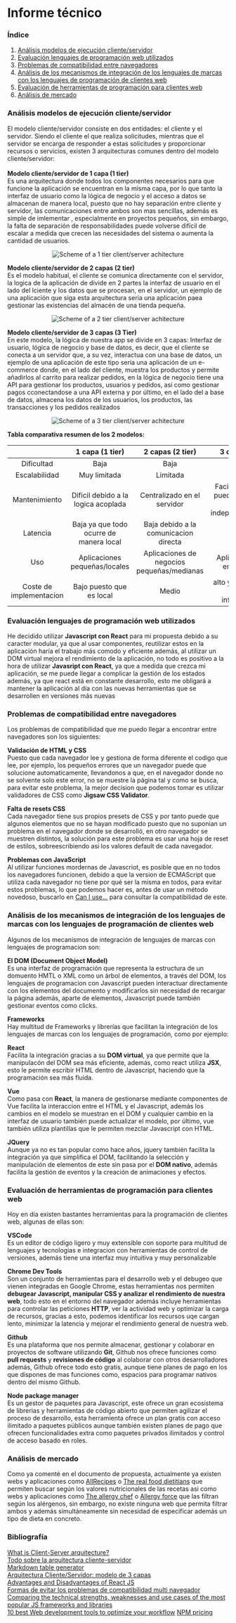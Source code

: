 # Informe técnico

### Índice

1. [Análisis modelos de ejecución cliente/servidor](#análisis-modelos-de-ejecución-clienteservidor)
2. [Evaluación lenguajes de programación web utilizados](#evaluación-lenguajes-de-programación-web-utilizados)
3. [Problemas de compatibilidad entre navegadores](#problemas-de-compatibilidad-entre-navegadores)
4. [Análisis de los mecanismos de integración de los lenguajes de marcas con los lenguajes de programación de clientes web](#análisis-de-los-mecanismos-de-integración-de-los-lenguajes-de-marcas-con-los-lenguajes-de-programación-de-clientes-web)
5. [Evaluación de herramientas de programación para clientes web](#evaluación-de-herramientas-de-programación-para-clientes-web)
6. [Análisis de mercado](#análisis-de-mercado)

### Análisis modelos de ejecución cliente/servidor

El modelo cliente/servidor consiste en dos entidades: el cliente y el servidor. Siendo el cliente el que realiza 
solicitudes, mientras que el servidor se encarga de responder a estas solicitudes y proporcionar recursos o servicios,
existen 3 arquitecturas comunes dentro del modelo cliente/servidor:<br><br>
**Modelo cliente/servidor de 1 capa (1 tier)** <br>
Es una arquitectura donde todos los componentes necesarios para que funcione la aplicación se encuentran en la misma capa,
por lo que tanto la interfaz de usuario como la lógica de negocio y el acceso a datos se almacenan de manera local, puesto
que no hay separación entre cliente y servidor, las comunicaciones entre ambos son mas sencillas, además es simple de imlementar ,
especialmente en proyectos pequeños, sin embargo, la falta de separación de responsabilidades puede volverse difícil de 
escalar a medida que crecen las necesidades del sistema o aumenta la cantidad de usuarios.
<p align="center">
    <img alt="Scheme of a 1 tier client/server achitecture" src="img/1_tier_architecture.png">
</p>

 **Modelo cliente/servidor de 2 capas (2 tier)** <br>
 Es el modelo habitual, el cliente se comunica directamente con el servidor, la logica de la aplicación de divide en 2 partes 
 la interfaz de usuario en el lado del lciente y los datos que se procesan, en el servidor, un ejemplo de una aplicación 
 que siga esta arquitectura sería una aplicación paea gestionar las existencias del almacén de una tienda pequeña.
 <p align="center">
    <img alt="Scheme of a 2 tier client/server achitecture" src="img/2_tier_architecture.png">
</p>

**Modelo cliente/servidor de 3 capas (3 Tier)** <br>
En este modelo, la lógica de nuestra app se divide en 3 capas: Interfaz de usuario, lógica de negocio y base de datos, 
es decir, que el cliente se conecta a un servidor que, a su vez, interactua con una base de datos, un ejemplo de una 
aplicación de este tipo sería una aplicación de un e-commerce donde, en el lado del cliente, muestra los productos y 
permite añadirlos al carrito para realizar pedidos, en la lógica de negocio tiene una API para gestionar los productos, 
usuarios y pedidos, así como gestionar pagos cconectandose a una API externa y por último, en el lado del a base de datos,
almacena los datos de los usuarios, los productos, las transacciones y los pedidos realizados
<p align="center">
    <img alt="Scheme of a 3 tier client/server achitecture" src="img/3_tier_architecture.png">
</p>

**Tabla comparativa resumen de los 2 modelos:**

|                         |             1 capa (1 tier)             |              2 capas (2 tier)              |                        3 capas (3 tier)                         |
|:-----------------------:|:---------------------------------------:|:------------------------------------------:|:---------------------------------------------------------------:|
|       Dificultad        |                  Baja                   |                    Baja                    |                              Media                              |
|      Escalabilidad      |              Muy limitada               |                  Limitada                  |                            Moderada                             |
|      Mantenimiento      |   Dificil debido a la logica acoplada   |        Centralizado en el servidor         | Facil(cada capa se puede mantener de manera independientemente) |
|        Latencia         | Baja ya que todo ocurre de manera local |   Baja debido a la comunicacion directa    |                            Moderada                             |
|           Uso           |      Aplicaciones pequeñas/locales      | Aplicaciones de negocios pequeñas/medianas |                 Aplicaciones Web empresariales                  |
| Coste de implementacion |        Bajo puesto que es local         |                   Medio                    |           alto ya que requiere mayor infraestructura            |

### Evaluación lenguajes de programación web utilizados
He decidido utilizar **Javascript con React** para mi propuesta debido a su caracter modular, ya que al usar componentes,
reutilizar estos en la aplicación haría el trabajo más comodo y eficiente además, al utilizar un DOM virtual mejora el
rendimiento de la aplicación, no todo es positivo a la hora de utilizar **Javasript con React**, ya que a medida que crezca 
mi aplicación, se me puede llegar a complicar la gestión de los estados además, ya que react está en constante desarrollo, 
esto me obligará a mantener la aplicación al día con las nuevas herramientas que se desarrollen en versiones más nuevas

### Problemas de compatibilidad entre navegadores
Los problemas de compatibilidad que me puedo llegar a encontrar entre navegadores son los siguientes:

**Validación de HTML y CSS**<br>
Puesto que cada navegador lee y gestiona de forma diferente el codigo que lee, por ejemplo, los pequeños errores que un
navegador puede que solucione automaticamente, llevandonos a que, en el navegador donde no se solvente solo este error, 
no se muestre la página tal y como se busca, para evitar este problema, la mejor decision que podemos tomar es utilizar 
validadores de CSS como **Jigsaw CSS Validator**.

**Falta de resets CSS**<br>
Cada navegador tiene sus propios presets de CSS y por tanto puede que algunos elementos que no se hayan modificado puesto
que no suponian un problema en el navegador donde se desarrolló, en otro navegador se muestren distintos, la solución
para este problema es usar una hoja de reset de estilos, sobreescribiendo asi los valores default de cada navegador.

**Problemas con JavaScript**<br>
Al utilizar funciones mordernas de Javascriot, es posible que en no todos los navegadores funcionen, debido a que la 
version de ECMAScript que utiliza cada navegador no tiene por qué ser la misma en todos, para evitar estos problemas,
lo que podemos hacer es, antes de usar un método novedoso, buscarlo en [Can I use...](https://caniuse.com/) para consultar
la compatibilidad de este.

### Análisis de los mecanismos de integración de los lenguajes de marcas con los lenguajes de programación de clientes web
Algunos de los mecanismos de integración de lenguajes de marcas con lenguajes de programacion son:

**El DOM (Document Object Model)**<br>
Es una interfaz de programación que representa la estructura de un domuento HMTL o XML como un árbol de elementos, a 
través del DOM, los lenguajes de programacion con Javascript pueden interactuar directamente con los elementos del documento
y modificarlos sin necesidad de recargar la página además, aparte de elementos, Javascript puede también gestionar eventos 
como clicks.

**Frameworks**<br>
Hay multitud de Frameworks y librerías que facilitan la integración de los lenguajes de marcas con los lenguajes de 
programación, como por ejemplo:

**React**<br>
Facilita la integración gracias a su **DOM virtual**, ya que permite que la manipulacón del DOM sea más eficiente, además, 
como react utiliza **JSX**, esto le permite escribir HTML dentro de Javascript, haciendo que la programación sea más
fluida.

**Vue**<br>
Como pasa con **React**, la manera de gestionarse mediante componentes de Vue facilita la interaccion entre el HTML y el 
Javascript, además los cambios en el modelo se muestran en el DOM y cualquier cambio en la interfaz de usuario también 
puede actualizar el modelo, por último, vue también utiliza plantillas que le permiten mezclar Javascript con HTML. 

**JQuery**<br>
Aunque ya no es tan popular como hace años, jquery también facilita la integración ya que simplifica el DOM, facilitando 
la selección y manipulación de elementos de este sin pasa por el **DOM nativo**, además facilita la gestión de eventos y 
la creación de animaciones y efectos.

### Evaluación de herramientas de programación para clientes web
Hoy en día existen bastantes herramientas para la programación de clientes web, algunas de ellas son:

**VSCode**<br>
Es un editor de código ligero y muy extensible con soporte para multitud de lenguajes y tecnologias e integracion con 
herramientas de control de versiones, además tiene una interfaz muy intuitiva y muy personalizable

**Chrome Dev Tools**<br>
Son un conjunto de herramientas para el desarrollo web y el debugeo que vienen integradas en Google Chrome,  estas 
herramientas nos permiten **debugear Javascript, manipular CSS y analizar el rendimiento de nuestra web**, todo esto en el 
entorno del navegador además incluye herramientas para controlar las peticiones **HTTP**, ver la actividad web  y 
optimizar la carga de recursos, gracias a esto, podemos identificar los recursos uqe cargan lento, minimizar la latencia
y mejorar el rendimiento general de nuestra web.

**Github**<br>
Es una plataforma que nos permite almacenar, gestionar y colaborar en proyectos de software utilizando **Git**, Github
nos ofrece funciones como **pull requests** y **revisiones de código** al colaborar con otros desarrolladores además, 
Github ofrece todo esto gratis, aunque tiene planes de pago en los que dispones de mas funciones como, espacios para 
programar nativos dentro del mismo Github.

**Node package manager**<br>
Es un gestor de paquetes para Javascript, este ofrece un gran ecosistema de librerias y herramientas de código abierto 
que permiten agilizar el proceso de desarrollo, esta herramienta ofrece un plan gratis con acceso ilimitado a paquetes
públicos aunque también existen planes de pago que ofrecen funcionalidades extra como paquetes privados ilimitados y 
control de acceso basado en roles.

### Análisis de mercado
Como ya comenté en el documento de propuesta, actualmente ya existen webs y aplicaciones como [AllRecipes](https://www.allrecipes.com/) 
o [The real food dietitians](https://therealfooddietitians.com/recipe-filter/) que permiten buscar según los valores nutricionales de las recetas asi como webs y 
aplicaciones como [The allergy chef](https://raise.theallergychef.com/advanced-recipe-search/) o [Allergy force](https://www.allergyforce.com/) que las filtran según los 
alérgenos, sin embargo, no existe ninguna web que permita filtrar ambos y además simultáneamente sin necesidad de 
especificar además un tipo de dieta en concreto.

### Bibliografía
[What is Client-Server arquitecture?](https://intellipaat.com/blog/what-is-client-server-architecture/#no6)<br>
[Todo sobre la arquitectura cliente-servidor](https://www.arsys.es/blog/todo-sobre-la-arquitectura-cliente-servidor)<br>
[Markdown table generator](https://www.tablesgenerator.com/markdown_tables)<br>
[Arquitectura Cliente/Servidor: modelo de 3 capas](https://iberasync.es/arquitectura-cliente-servidor-modelo-de-3-capas/)<br>
[Advantages and Disadvantages of React JS](https://medium.com/@reactmasters.in/advantages-and-disadvantages-of-react-js-e6c80b25763b)<br>
[Formas de evitar los problemas de compatibilidad multi navegador](https://comparium.app/es/blog/cross-browser-compatibility-issues/)<br>
[Comparing the technical strengths, weaknesses and use cases of the most popular JS frameworks and libraries](https://kruschecompany.com/ember-jquery-angular-react-vue-what-to-choose/)<br>
[10 best Web development tools to optimize your workflow](https://www.intelivita.com/au/blog/web-development-tools/)
[NPM pricing](https://www.npmjs.com/products)